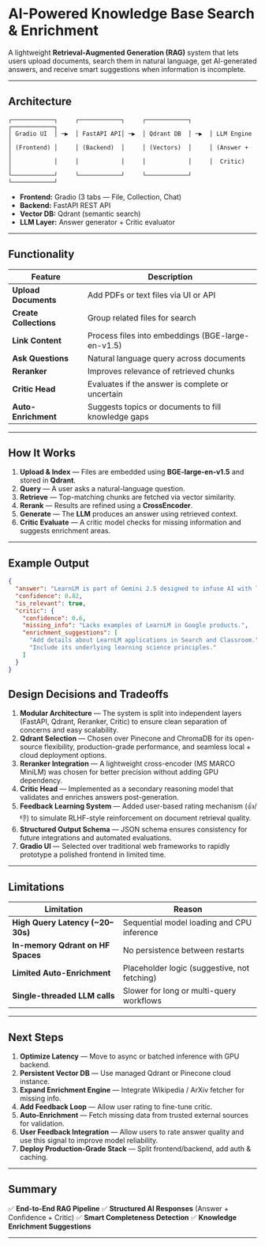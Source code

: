 # AI-Powered Knowledge Base Search & Enrichment

A lightweight **Retrieval-Augmented Generation (RAG)** system that lets users upload documents, search them in natural language, get AI-generated answers, and receive smart suggestions when information is incomplete.

---

## Architecture

```
┌────────────┐     ┌────────────┐     ┌────────────┐     ┌────────────┐
│ Gradio UI  │ ─▶  │ FastAPI API│ ─▶  │ Qdrant DB  │ ─▶  │ LLM Engine │
│ (Frontend) │     │ (Backend)  │     │ (Vectors)  │     │ (Answer +  │
│            │     │            │     │            │     │  Critic)   │
└────────────┘     └────────────┘     └────────────┘     └────────────┘
```

* **Frontend:** Gradio (3 tabs — File, Collection, Chat)
* **Backend:** FastAPI REST API
* **Vector DB:** Qdrant (semantic search)
* **LLM Layer:** Answer generator + Critic evaluator

---

## Functionality

| Feature                | Description                                         |
| ---------------------- | --------------------------------------------------- |
| **Upload Documents**   | Add PDFs or text files via UI or API                |
| **Create Collections** | Group related files for search                      |
| **Link Content**       | Process files into embeddings (BGE-large-en-v1.5)   |
| **Ask Questions**      | Natural language query across documents             |
| **Reranker**           | Improves relevance of retrieved chunks              |
| **Critic Head**        | Evaluates if the answer is complete or uncertain    |
| **Auto-Enrichment**    | Suggests topics or documents to fill knowledge gaps |

---

## How It Works

1. **Upload & Index** — Files are embedded using **BGE-large-en-v1.5** and stored in **Qdrant**.
2. **Query** — A user asks a natural-language question.
3. **Retrieve** — Top-matching chunks are fetched via vector similarity.
4. **Rerank** — Results are refined using a **CrossEncoder**.
5. **Generate** — The **LLM** produces an answer using retrieved context.
6. **Critic Evaluate** — A critic model checks for missing information and suggests enrichment areas.

---

## Example Output

```json
{
  "answer": "LearnLM is part of Gemini 2.5 designed to infuse AI with learning science principles.",
  "confidence": 0.82,
  "is_relevant": true,
  "critic": {
    "confidence": 0.6,
    "missing_info": "Lacks examples of LearnLM in Google products.",
    "enrichment_suggestions": [
      "Add details about LearnLM applications in Search and Classroom.",
      "Include its underlying learning science principles."
    ]
  }
}
```

## Design Decisions and Tradeoffs

1. **Modular Architecture** — The system is split into independent layers (FastAPI, Qdrant, Reranker, Critic) to ensure clean separation of concerns and easy scalability.
2. **Qdrant Selection** — Chosen over Pinecone and ChromaDB for its open-source flexibility, production-grade performance, and seamless local + cloud deployment options.
3. **Reranker Integration** — A lightweight cross-encoder (MS MARCO MiniLM) was chosen for better precision without adding GPU dependency.
4. **Critic Head** — Implemented as a secondary reasoning model that validates and enriches answers post-generation.
5. **Feedback Learning System** — Added user-based rating mechanism (👍/👎) to simulate RLHF-style reinforcement on document retrieval quality.
6. **Structured Output Schema** — JSON schema ensures consistency for future integrations and automated evaluations.
7. **Gradio UI** — Selected over traditional web frameworks to rapidly prototype a polished frontend in limited time.

---

## Limitations

| Limitation                        | Reason                                       |
| --------------------------------- | -------------------------------------------- |
| **High Query Latency (~20–30s)**  | Sequential model loading and CPU inference   |
| **In-memory Qdrant on HF Spaces** | No persistence between restarts              |
| **Limited Auto-Enrichment**       | Placeholder logic (suggestive, not fetching) |
| **Single-threaded LLM calls**     | Slower for long or multi-query workflows     |

---

## Next Steps

1. **Optimize Latency** — Move to async or batched inference with GPU backend.
2. **Persistent Vector DB** — Use managed Qdrant or Pinecone cloud instance.
3. **Expand Enrichment Engine** — Integrate Wikipedia / ArXiv fetcher for missing info.
4. **Add Feedback Loop** — Allow user rating to fine-tune critic.
5. **Auto-Enrichment** — Fetch missing data from trusted external sources for validation.
6. **User Feedback Integration** — Allow users to rate answer quality and use this signal to improve model reliability.
7. **Deploy Production-Grade Stack** — Split frontend/backend, add auth & caching.

---

## Summary

✅ **End-to-End RAG Pipeline**
✅ **Structured AI Responses** (Answer + Confidence + Critic)
✅ **Smart Completeness Detection**
✅ **Knowledge Enrichment Suggestions**

---
